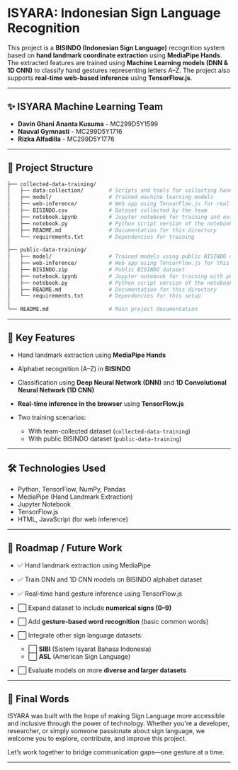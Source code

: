 # ISYARA: Indonesian Sign Language Recognition 

This project is a **BISINDO (Indonesian Sign Language)** recognition system based on **hand landmark coordinate extraction** using **MediaPipe Hands**. The extracted features are trained using **Machine Learning models (DNN & 1D CNN)** to classify hand gestures representing letters A–Z. The project also supports **real-time web-based inference** using **TensorFlow\.js**.

---

## ✨ ISYARA Machine Learning Team

* **Davin Ghani Ananta Kusuma** - MC299D5Y1599
* **Nauval Gymnasti** - MC299D5Y1716
* **Rizka Alfadilla** - MC299D5Y1776

---

## 📁 Project Structure

```bash
├── collected-data-training/
│   ├── data-collection/        # Scripts and tools for collecting hand gesture data
│   ├── model/                  # Trained machine learning models
│   ├── web-inference/          # Web app using TensorFlow.js for real-time inference
│   ├── BISINDO.csv             # Dataset collected by the team
│   ├── notebook.ipynb          # Jupyter notebook for training and evaluation
│   ├── notebook.py             # Python script version of the notebook
│   ├── README.md               # Documentation for this directory
│   └── requirements.txt        # Dependencies for training
│
├── public-data-training/
│   ├── model/                  # Trained models using public BISINDO dataset
│   ├── web-inference/          # Web app using TensorFlow.js for this model
│   ├── BISINDO.zip             # Public BISINDO dataset
│   ├── notebook.ipynb          # Jupyter notebook for training with public dataset
│   ├── notebook.py             # Python script version of the notebook
│   ├── README.md               # Documentation for this directory
│   └── requirements.txt        # Dependencies for this setup
│
└── README.md                   # Main project documentation
```

---

## 🚀 Key Features

* Hand landmark extraction using **MediaPipe Hands**
* Alphabet recognition (A–Z) in **BISINDO**
* Classification using **Deep Neural Network (DNN)** and **1D Convolutional Neural Network (1D CNN)**
* **Real-time inference in the browser** using **TensorFlow\.js**
* Two training scenarios:

  * With team-collected dataset (`collected-data-training`)
  * With public BISINDO dataset (`public-data-training`)

---

## 🛠️ Technologies Used

* Python, TensorFlow, NumPy, Pandas
* MediaPipe (Hand Landmark Extraction)
* Jupyter Notebook
* TensorFlow\.js
* HTML, JavaScript (for web inference)

---

## 🚧 Roadmap / Future Work

* ✅ Hand landmark extraction using MediaPipe
* ✅ Train DNN and 1D CNN models on BISINDO alphabet dataset
* ✅ Real-time hand gesture inference using TensorFlow\.js
* ⬜ Expand dataset to include **numerical signs (0–9)**
* ⬜ Add **gesture-based word recognition** (basic common words)
* ⬜ Integrate other sign language datasets:

  * ⬜ **SIBI** (Sistem Isyarat Bahasa Indonesia)
  * ⬜ **ASL** (American Sign Language)
* ⬜ Evaluate models on more **diverse and larger datasets**

---

## 🙌 Final Words

ISYARA was built with the hope of making Sign Language more accessible and inclusive through the power of technology. Whether you're a developer, researcher, or simply someone passionate about sign language, we welcome you to explore, contribute, and improve this project.

Let’s work together to bridge communication gaps—one gesture at a time.

---
